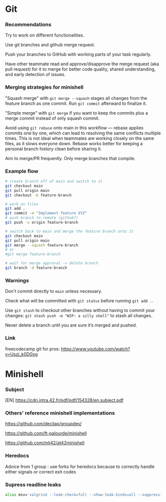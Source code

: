 # Git

### Recommendations

Try to work on different functionalities.

Use git branches and github merge request.

Push your branches to GitHub with working parts of your task regularly.

Have other teammate read and approve/disapprove the merge request (aka pull request) for it to merge for better code quality, shared understanding, and early detection of issues.

### Merging strategies for minishell

"Squash merge" with `git merge --squash` stages all changes from the feature branch as one commit. Run `git commit` afterward to finalize it.

"Simple merge" with `git merge` if you want to keep the commits plus a merge commit instead of only squash commit.

Avoid using `git rebase` onto main in this workflow — rebase applies commits one by one, which can lead to resolving the same conflicts multiple times. This is not ideal when teammates are working closely on the same files, as it slows everyone down. Rebase works better for keeping a personal branch history clean before sharing it.

Aim to merge/PR frequently. Only merge branches that compile.

### Example flow

```bash
# create branch off of main and switch to it
git checkout main
git pull origin main
git checkout -b feature-branch

# work on files
git add .
git commit -m "Implement feature XYZ"
# push branch to remote (github?)
git push -u origin feature-branch

# switch back to main and merge the feature branch onto it
git checkout main
git pull origin main
git merge --squash feature-branch
# or
#git merge feature-branch

# wait for merge approval -> delete branch
git branch -d feature-branch
```

### Warnings

Don't commit directly to `main` unless necessary.

Check what will be committed with `git status` before running `git add .`.

Use `git stash` to checkout other branches without having to commit your changes: `git stash push -m "WIP: a silly shell"` to stash all changes.

Never delete a branch until you are sure it’s merged and pushed.

### Link

freecodecamp git for pros: https://www.youtube.com/watch?v=Uszj_k0DGsg

# Minishell

### Subject

[EN] https://cdn.intra.42.fr/pdf/pdf/154328/en.subject.pdf

### Others' reference minishell implementations

https://github.com/decilap/groupdev/

https://github.com/ft-palourde/minishell

https://github.com/mli42/at42minishell

### Heredocs

Advice from 1 group : use forks for heredocs because to correctly handle either signals or correct exit codes

### Supress readline leaks

```sh
alias msv='valgrind --leak-check=full --show-leak-kinds=all --suppressions=valgrind.supp ./minishell'
```
